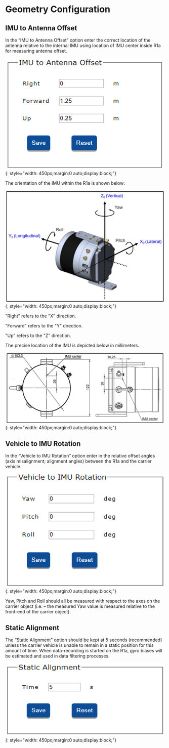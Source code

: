 # Geometry Configuration

## IMU to Antenna Offset

In the “IMU to Antenna Offset” option enter the correct location of the antenna relative to the internal IMU using location of IMU center inside R1a for measuring antenna offset.

![IMU to antenna](../img/imu-to-antenna.png){: style="width: 450px;margin:0 auto;display:block;"}

The orientation of the IMU within the R1a is shown below:

![IMU location](../img/imu-location.png){: style="width: 450px;margin:0 auto;display:block;"}

"Right" refers to the "X" direction.

"Forward" refers to the "Y" direction.

"Up" refers to the "Z" direction.

The precise location of the IMU is depicted below in millimeters.

![Measurements](../img/measurements.png){: style="width: 450px;margin:0 auto;display:block;"}

## Vehicle to IMU Rotation

In the “Vehicle to IMU Rotation” option enter in the relative offset angles (axis misalignment; alignment angles) between the R1a and the carrier vehicle.

![IMU rotation](../img/imu-rotation.png){: style="width: 450px;margin:0 auto;display:block;"}

Yaw, Pitch and Roll should all be measured with respect to the axes on the carrier object (i.e. – the measured Yaw value is measured relative to the front-end of the carrier object).

## Static Alignment

The “Static Alignment” option should be kept at 5 seconds (recommended) unless the carrier vehicle is unable to remain in a static position for this amount of time. When data-recording is started on the R1a, gyro biases will be estimated and used in data filtering processes.

![Static Alignment](../img/static-alignment.png){: style="width: 450px;margin:0 auto;display:block;"}
